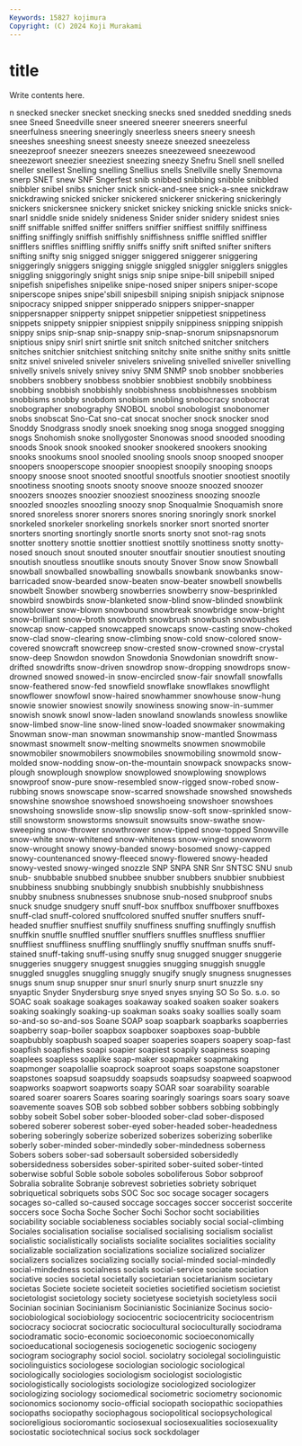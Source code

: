 ```yaml
---
Keywords: 15827 kojimura
Copyright: (C) 2024 Koji Murakami
---
```


# title

Write contents here.



n snecked snecker snecket snecking snecks sned
snedded snedding sneds snee Sneed Sneedville sneer sneered sneerer sneerers
sneerful sneerfulness sneering sneeringly sneerless sneers sneery sneesh sneeshes sneeshing
sneest sneesty sneeze sneezed sneezeless sneezeproof sneezer sneezers sneezes sneezeweed
sneezewood sneezewort sneezier sneeziest sneezing sneezy Snefru Snell snell snelled
sneller snellest Snelling snelling Snellius snells Snellville snelly Snemovna snerp
SNET snew SNF Sngerfest snib snibbed snibbing snibble snibbled snibbler
snibel snibs snicher snick snick-and-snee snick-a-snee snickdraw snickdrawing snicked snicker
snickered snickerer snickering snickeringly snickers snickersnee snickery snicket snickey snicking
snickle snicks snick-snarl sniddle snide snidely snideness Snider snider snidery
snidest snies sniff sniffable sniffed sniffer sniffers sniffier sniffiest sniffily
sniffiness sniffing sniffingly sniffish sniffishly sniffishness sniffle sniffled sniffler snifflers
sniffles sniffling sniffly sniffs sniffy snift snifted snifter snifters snifting
snifty snig snigged snigger sniggered sniggerer sniggering sniggeringly sniggers snigging
sniggle sniggled sniggler snigglers sniggles sniggling sniggoringly snight snigs snip
snipe snipe-bill snipebill sniped snipefish snipefishes snipelike snipe-nosed sniper snipers
sniper-scope sniperscope snipes snipe'sbill snipesbill sniping snipish snipjack snipnose snipocracy
snipped snipper snipperado snippers snipper-snapper snippersnapper snipperty snippet snippetier snippetiest
snippetiness snippets snippety snippier snippiest snippily snippiness snipping snippish snippy
snips snip-snap snip-snappy snip-snap-snorum snipsnapsnorum sniptious snipy snirl snirt snirtle
snit snitch snitched snitcher snitchers snitches snitchier snitchiest snitching snitchy
snite snithe snithy snits snittle snitz snivel sniveled sniveler snivelers
sniveling snivelled sniveller snivelling snivelly snivels snively snivey snivy SNM
SNMP snob snobber snobberies snobbers snobbery snobbess snobbier snobbiest snobbily
snobbiness snobbing snobbish snobbishly snobbishness snobbishnesses snobbism snobbisms snobby snobdom
snobism snobling snobocracy snobocrat snobographer snobography SNOBOL snobol snobologist snobonomer
snobs snobscat Sno-Cat sno-cat snocat snocher snock snocker snod Snoddy
Snodgrass snodly snoek snoeking snog snoga snogged snogging snogs Snohomish
snoke snollygoster Snonowas snood snooded snooding snoods Snook snook snooked
snooker snookered snookers snooking snooks snookums snool snooled snooling snools
snoop snooped snooper snoopers snooperscope snoopier snoopiest snoopily snooping snoops
snoopy snoose snoot snooted snootful snootfuls snootier snootiest snootily snootiness
snooting snoots snooty snoove snooze snoozed snoozer snoozers snoozes snoozier
snooziest snooziness snoozing snoozle snoozled snoozles snoozling snoozy snop Snoqualmie
Snoquamish snore snored snoreless snorer snorers snores snoring snoringly snork
snorkel snorkeled snorkeler snorkeling snorkels snorker snort snorted snorter snorters
snorting snortingly snortle snorts snorty snot snot-rag snots snotter snottery
snottie snottier snottiest snottily snottiness snotty snotty-nosed snouch snout snouted
snouter snoutfair snoutier snoutiest snouting snoutish snoutless snoutlike snouts snouty
Snover Snow snow Snowball snowball snowballed snowballing snowballs snowbank snowbanks
snow-barricaded snow-bearded snow-beaten snow-beater snowbell snowbells snowbelt Snowber snowberg snowberries
snowberry snow-besprinkled snowbird snowbirds snow-blanketed snow-blind snow-blinded snowblink snowblower snow-blown
snowbound snowbreak snowbridge snow-bright snow-brilliant snow-broth snowbroth snowbrush snowbush snowbushes
snowcap snow-capped snowcapped snowcaps snow-casting snow-choked snow-clad snow-clearing snow-climbing snow-cold
snow-colored snow-covered snowcraft snowcreep snow-crested snow-crowned snow-crystal snow-deep Snowdon snowdon
Snowdonia Snowdonian snowdrift snow-drifted snowdrifts snow-driven snowdrop snow-dropping snowdrops snow-drowned
snowed snowed-in snow-encircled snow-fair snowfall snowfalls snow-feathered snow-fed snowfield snowflake
snowflakes snowflight snowflower snowfowl snow-haired snowhammer snowhouse snow-hung snowie snowier
snowiest snowily snowiness snowing snow-in-summer snowish snowk snowl snow-laden snowland
snowlands snowless snowlike snow-limbed snow-line snow-lined snow-loaded snowmaker snowmaking Snowman
snow-man snowman snowmanship snow-mantled Snowmass snowmast snowmelt snow-melting snowmelts snowmen
snowmobile snowmobiler snowmobilers snowmobiles snowmobiling snowmold snow-molded snow-nodding snow-on-the-mountain snowpack
snowpacks snow-plough snowplough snowplow snowplowed snowplowing snowplows snowproof snow-pure snow-resembled
snow-rigged snow-robed snow-rubbing snows snowscape snow-scarred snowshade snowshed snowsheds snowshine
snowshoe snowshoed snowshoeing snowshoer snowshoes snowshoing snowslide snow-slip snowslip snow-soft
snow-sprinkled snow-still snowstorm snowstorms snowsuit snowsuits snow-swathe snow-sweeping snow-thrower snowthrower
snow-tipped snow-topped Snowville snow-white snow-whitened snow-whiteness snow-winged snowworm snow-wrought snowy
snowy-banded snowy-bosomed snowy-capped snowy-countenanced snowy-fleeced snowy-flowered snowy-headed snowy-vested snowy-winged snozzle
SNP SNPA SNR Snr SNTSC SNU snub snub- snubbable snubbed
snubbee snubber snubbers snubbier snubbiest snubbiness snubbing snubbingly snubbish snubbishly
snubbishness snubby snubness snubnesses snubnose snub-nosed snubproof snubs snuck snudge
snudgery snuff snuff-box snuffbox snuffboxer snuffboxes snuff-clad snuff-colored snuffcolored snuffed
snuffer snuffers snuff-headed snuffier snuffiest snuffily snuffiness snuffing snuffingly snuffish
snuffkin snuffle snuffled snuffler snufflers snuffles snuffless snufflier snuffliest snuffliness
snuffling snufflingly snuffly snuffman snuffs snuff-stained snuff-taking snuff-using snuffy snug
snugged snugger snuggerie snuggeries snuggery snuggest snuggies snugging snuggish snuggle
snuggled snuggles snuggling snuggly snugify snugly snugness snugnesses snugs snum
snup snupper snur snurl snurly snurp snurt snuzzle sny snyaptic
Snyder Snydersburg snye snyed snyes snying SO So So. s.o.
so SOAC soak soakage soakages soakaway soaked soaken soaker soakers
soaking soakingly soaking-up soakman soaks soaky soallies soally soam so-and-so
so-and-sos Soane SOAP soap soapbark soapbarks soapberries soapberry soap-boiler soapbox
soapboxer soapboxes soap-bubble soapbubbly soapbush soaped soaper soaperies soapers soapery
soap-fast soapfish soapfishes soapi soapier soapiest soapily soapiness soaping soaplees
soapless soaplike soap-maker soapmaker soapmaking soapmonger soapolallie soaprock soaproot soaps
soapstone soapstoner soapstones soapsud soapsuddy soapsuds soapsudsy soapweed soapwood soapworks
soapwort soapworts soapy SOAR soar soarability soarable soared soarer soarers
Soares soaring soaringly soarings soars soary soave soavemente soaves SOB
sob sobbed sobber sobbers sobbing sobbingly sobby sobeit Sobel sober
sober-blooded sober-clad sober-disposed sobered soberer soberest sober-eyed sober-headed sober-headedness sobering
soberingly soberize soberized soberizes soberizing soberlike soberly sober-minded sober-mindedly sober-mindedness
soberness Sobers sobers sober-sad sobersault sobersided sobersidedly sobersidedness sobersides sober-spirited
sober-suited sober-tinted soberwise sobful Soble sobole soboles soboliferous Sobor sobproof
Sobralia sobralite Sobranje sobrevest sobrieties sobriety sobriquet sobriquetical sobriquets sobs
SOC Soc soc socage socager socagers socages so-called so-caused soccage
soccages soccer soccerist soccerite soccers soce Socha Soche Socher Sochi
Sochor socht sociabilities sociability sociable sociableness sociables sociably social social-climbing
Sociales socialisation socialise socialised socialising socialism socialist socialistic socialistically socialists
socialite socialites socialities sociality socializable socialization socializations socialize socialized socializer
socializers socializes socializing socially social-minded social-mindedly social-mindedness socialness socials social-service
sociate sociation sociative socies societal societally societarian societarianism societary societas
Societe societe societeit societies societified societism societist societologist societology society
societyese societyish societyless socii Socinian socinian Socinianism Socinianistic Socinianize Socinus
socio- sociobiological sociobiology sociocentric sociocentricity sociocentrism sociocracy sociocrat sociocratic sociocultural
socioculturally sociodrama sociodramatic socio-economic socioeconomic socioeconomically socioeducational sociogenesis sociogenetic sociogenic
sociogeny sociogram sociography sociol sociol. sociolatry sociolegal sociolinguistic sociolinguistics sociologese
sociologian sociologic sociological sociologically sociologies sociologism sociologist sociologistic sociologistically sociologists
sociologize sociologized sociologizer sociologizing sociology sociomedical sociometric sociometry socionomic socionomics
socionomy socio-official sociopath sociopathic sociopathies sociopaths sociopathy sociophagous sociopolitical sociopsychological
socioreligious socioromantic sociosexual sociosexualities sociosexuality sociostatic sociotechnical socius sock sockdolager
